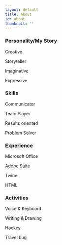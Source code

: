 ```yaml
---
layout: default
title: About
id: about
thumbnail: ''
---
```

<h3> Personality/My Story</h3>

Creative

Storyteller

Imaginative

Expressive

<h3>Skills</h3>

Communicator

Team Player

Results oriented

Problem Solver

<h3>Experience</h3>

Microsoft Office

Adobe Suite

Twine

HTML

<h3>Activities</h3>

Voice & Keyboard

Writing & Drawing

Hockey

Travel bug
